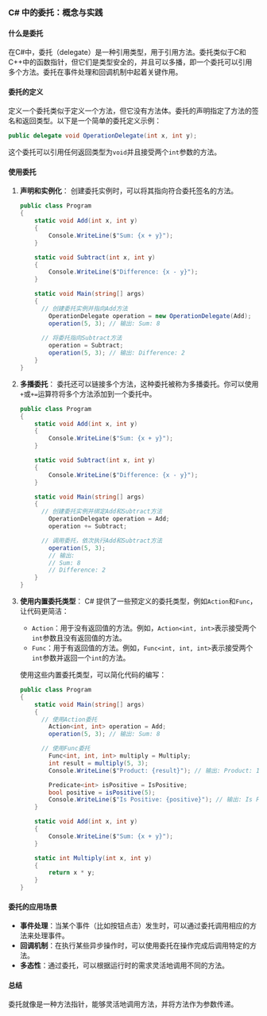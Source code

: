 ### C# 中的委托：概念与实践

#### 什么是委托

在C#中，委托（delegate）是一种引用类型，用于引用方法。委托类似于C和C++中的函数指针，但它们是类型安全的，并且可以多播，即一个委托可以引用多个方法。委托在事件处理和回调机制中起着关键作用。

#### 委托的定义

定义一个委托类似于定义一个方法，但它没有方法体。委托的声明指定了方法的签名和返回类型。以下是一个简单的委托定义示例：

```c#
public delegate void OperationDelegate(int x, int y);
```

这个委托可以引用任何返回类型为`void`并且接受两个`int`参数的方法。

#### 使用委托

1. **声明和实例化**： 创建委托实例时，可以将其指向符合委托签名的方法。

   ```c#
   public class Program
   {
       static void Add(int x, int y)
       {
           Console.WriteLine($"Sum: {x + y}");
       }
   
       static void Subtract(int x, int y)
       {
           Console.WriteLine($"Difference: {x - y}");
       }
   
       static void Main(string[] args)
       {
         // 创建委托实例并指向Add方法
           OperationDelegate operation = new OperationDelegate(Add);
           operation(5, 3); // 输出: Sum: 8
           
         // 将委托指向Subtract方法
           operation = Subtract;
           operation(5, 3); // 输出: Difference: 2
       }
   }
   ```

2. **多播委托**： 委托还可以链接多个方法，这种委托被称为多播委托。你可以使用`+`或`+=`运算符将多个方法添加到一个委托中。

   ```c#
   public class Program
   {
       static void Add(int x, int y)
       {
           Console.WriteLine($"Sum: {x + y}");
       }
   
       static void Subtract(int x, int y)
       {
           Console.WriteLine($"Difference: {x - y}");
       }
   
       static void Main(string[] args)
       {
         // 创建委托实例并绑定Add和Subtract方法
           OperationDelegate operation = Add;
           operation += Subtract;
   
         // 调用委托，依次执行Add和Subtract方法
           operation(5, 3); 
           // 输出:
           // Sum: 8
           // Difference: 2
       }
   }
   ```

3. **使用内置委托类型**： C# 提供了一些预定义的委托类型，例如`Action`和`Func`，让代码更简洁：

   - `Action`：用于没有返回值的方法。例如，`Action<int, int>`表示接受两个`int`参数且没有返回值的方法。
   - `Func`：用于有返回值的方法。例如，`Func<int, int, int>`表示接受两个`int`参数并返回一个`int`的方法。

   使用这些内置委托类型，可以简化代码的编写：

   ```c#
   public class Program
   {
       static void Main(string[] args)
       {
         // 使用Action委托
           Action<int, int> operation = Add;
           operation(5, 3); // 输出: Sum: 8
   
         // 使用Func委托
           Func<int, int, int> multiply = Multiply;
           int result = multiply(5, 3);
           Console.WriteLine($"Product: {result}"); // 输出: Product: 15
   
           Predicate<int> isPositive = IsPositive;
           bool positive = isPositive(5);
           Console.WriteLine($"Is Positive: {positive}"); // 输出: Is Positive: True
       }
   
       static void Add(int x, int y)
       {
           Console.WriteLine($"Sum: {x + y}");
       }
   
       static int Multiply(int x, int y)
       {
           return x * y;
       }
   }
   ```

#### 委托的应用场景

- **事件处理**：当某个事件（比如按钮点击）发生时，可以通过委托调用相应的方法来处理事件。
- **回调机制**：在执行某些异步操作时，可以使用委托在操作完成后调用特定的方法。
- **多态性**：通过委托，可以根据运行时的需求灵活地调用不同的方法。

#### 总结

委托就像是一种方法指针，能够灵活地调用方法，并将方法作为参数传递。